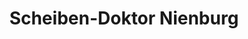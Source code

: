 ---
title: "Scheiben-Doktor Nienburg"
url: /nienburg-weser/scheiben-doktor-nienburg/
shop: Autowerkstatt
---